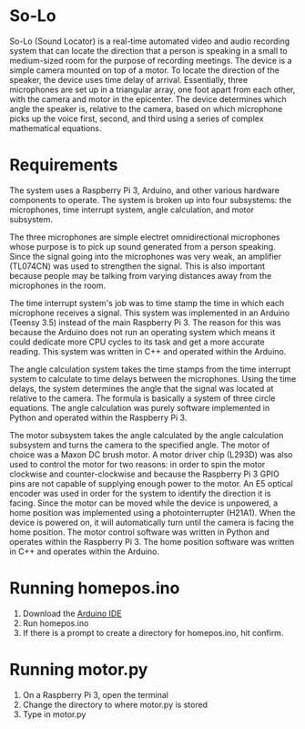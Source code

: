 # So-Lo
So-Lo (Sound Locator) is a real-time automated video and audio recording system that can locate the direction that a person is speaking in a small to medium-sized room for the purpose of recording meetings. The device is a simple camera mounted on top of a motor. To locate the direction of the speaker, the device uses time delay of arrival. Essentially, three microphones are set up in a triangular array, one foot apart from each other, with the camera and motor in the epicenter. The device determines which angle the speaker is, relative to the camera, based on which microphone picks up the voice first, second, and third using a series of complex mathematical equations. 

# Requirements
The system uses a Raspberry Pi 3, Arduino, and other various hardware components to operate. The system is broken up into four subsystems: the microphones, time interrupt system, angle calculation, and motor subsystem. 

The three microphones are simple electret omnidirectional microphones whose purpose is to pick up sound generated from a person speaking. Since the signal going into the microphones was very weak, an amplifier (TL074CN) was used to strengthen the signal. This is also important because people may be talking from varying distances away from the microphones in the room. 

The time interrupt system's job was to time stamp the time in which each microphone receives a signal. This system was implemented in an Arduino (Teensy 3.5) instead of the main Raspberry Pi 3. The reason for this was because the Arduino does not run an operating system which means it could dedicate more CPU cycles to its task and get a more accurate reading. This system was written in C++ and operated within the Arduino.

The angle calculation system takes the time stamps from the time interrupt system to calculate to time delays between the microphones. Using the time delays, the system determines the angle that the signal was located at relative to the camera. The formula is basically a system of three circle equations. The angle calculation was purely software implemented in Python and operated within the Raspberry Pi 3. 

The motor subsystem takes the angle calculated by the angle calculation subsystem and turns the camera to the specified angle. The motor of choice was a Maxon DC brush motor. A motor driver chip (L293D) was also used to control the motor for two reasons: in order to spin the motor clockwise and counter-clockwise and because the Raspberry Pi 3 GPIO pins are not capable of supplying enough power to the motor. An E5 optical encoder was used in order for the system to identify the direction it is facing. Since the motor can be moved while the device is unpowered, a home position was implemented using a photointerrupter (H21A1). When the device is powered on, it will automatically turn until the camera is facing the home position. The motor control software was written in Python and operates within the Raspberry Pi 3. The home position software was written in C++ and operates within the Arduino.

# Running homepos.ino
1. Download the [Arduino IDE](https://www.arduino.cc/en/main/software)
2. Run homepos.ino
3. If there is a prompt to create a directory for homepos.ino, hit confirm.

# Running motor.py
1. On a Raspberry Pi 3, open the terminal
2. Change the directory to where motor.py is stored
3. Type in motor.py
